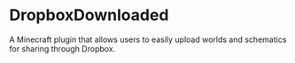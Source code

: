 # DropboxDownloaded
A Minecraft plugin that allows users to easily upload worlds and schematics for sharing through Dropbox.
